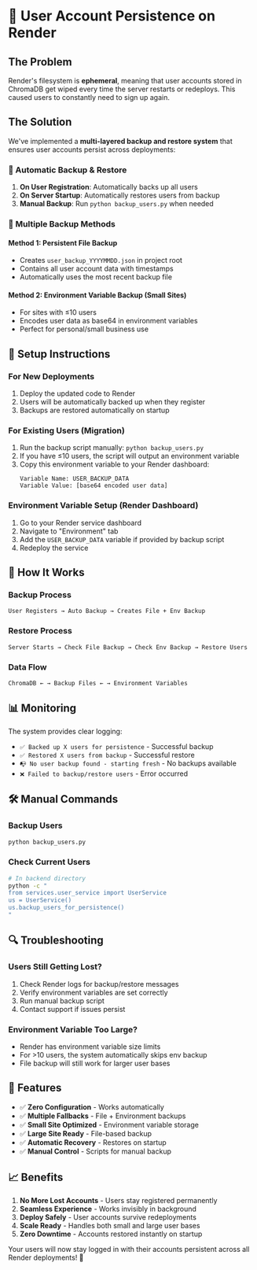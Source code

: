 # 🔐 User Account Persistence on Render

## The Problem
Render's filesystem is **ephemeral**, meaning that user accounts stored in ChromaDB get wiped every time the server restarts or redeploys. This caused users to constantly need to sign up again.

## The Solution
We've implemented a **multi-layered backup and restore system** that ensures user accounts persist across deployments:

### 🔄 Automatic Backup & Restore

1. **On User Registration**: Automatically backs up all users
2. **On Server Startup**: Automatically restores users from backup
3. **Manual Backup**: Run `python backup_users.py` when needed

### 📁 Multiple Backup Methods

#### Method 1: Persistent File Backup
- Creates `user_backup_YYYYMMDD.json` in project root
- Contains all user account data with timestamps
- Automatically uses the most recent backup file

#### Method 2: Environment Variable Backup (Small Sites)
- For sites with ≤10 users
- Encodes user data as base64 in environment variables
- Perfect for personal/small business use

## 🚀 Setup Instructions

### For New Deployments
1. Deploy the updated code to Render
2. Users will be automatically backed up when they register
3. Backups are restored automatically on startup

### For Existing Users (Migration)
1. Run the backup script manually: `python backup_users.py`
2. If you have ≤10 users, the script will output an environment variable
3. Copy this environment variable to your Render dashboard:
   ```
   Variable Name: USER_BACKUP_DATA
   Variable Value: [base64 encoded user data]
   ```

### Environment Variable Setup (Render Dashboard)
1. Go to your Render service dashboard
2. Navigate to "Environment" tab
3. Add the `USER_BACKUP_DATA` variable if provided by backup script
4. Redeploy the service

## 🔧 How It Works

### Backup Process
```
User Registers → Auto Backup → Creates File + Env Backup
```

### Restore Process
```
Server Starts → Check File Backup → Check Env Backup → Restore Users
```

### Data Flow
```
ChromaDB ← → Backup Files ← → Environment Variables
```

## 📊 Monitoring

The system provides clear logging:
- `✅ Backed up X users for persistence` - Successful backup
- `✅ Restored X users from backup` - Successful restore  
- `📭 No user backup found - starting fresh` - No backups available
- `❌ Failed to backup/restore users` - Error occurred

## 🛠️ Manual Commands

### Backup Users
```bash
python backup_users.py
```

### Check Current Users
```bash
# In backend directory
python -c "
from services.user_service import UserService
us = UserService()
us.backup_users_for_persistence()
"
```

## 🔍 Troubleshooting

### Users Still Getting Lost?
1. Check Render logs for backup/restore messages
2. Verify environment variables are set correctly
3. Run manual backup script
4. Contact support if issues persist

### Environment Variable Too Large?
- Render has environment variable size limits
- For >10 users, the system automatically skips env backup
- File backup will still work for larger user bases

## 🎯 Features

- ✅ **Zero Configuration** - Works automatically
- ✅ **Multiple Fallbacks** - File + Environment backups  
- ✅ **Small Site Optimized** - Environment variable storage
- ✅ **Large Site Ready** - File-based backup
- ✅ **Automatic Recovery** - Restores on startup
- ✅ **Manual Control** - Scripts for manual backup

## 📈 Benefits

1. **No More Lost Accounts** - Users stay registered permanently
2. **Seamless Experience** - Works invisibly in background  
3. **Deploy Safely** - User accounts survive redeployments
4. **Scale Ready** - Handles both small and large user bases
5. **Zero Downtime** - Accounts restored instantly on startup

Your users will now stay logged in with their accounts persistent across all Render deployments! 🎉
